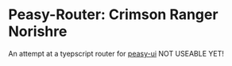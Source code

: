 # Peasy-Router: Crimson Ranger Norishre
An attempt at a tyepscript router for [peasy-ui](https://github.com/peasy-ui/peasy-ui)
NOT USEABLE YET!
